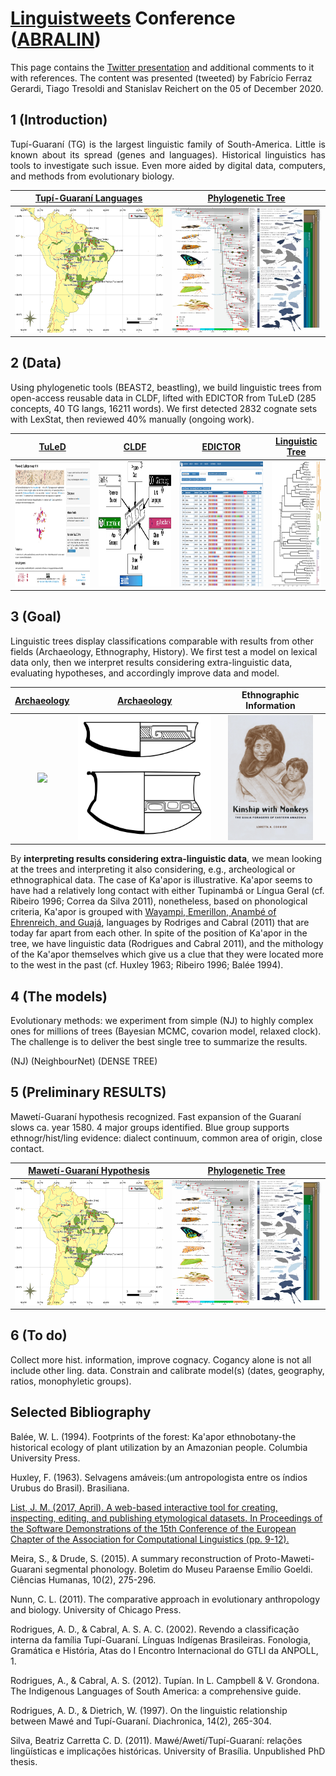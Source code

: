 # [Linguistweets](https://www.linguistweets.org) Conference ([ABRALIN](https://www.abralin.org))

This page contains the [Twitter presentation]() and additional comments to it with references. The content was presented (tweeted) by Fabrício Ferraz Gerardi, Tiago Tresoldi and Stanislav Reichert on the 05 of December 2020.

## 1 (Introduction)

<div align="justify">
  
Tupí-Guaraní (TG) is the largest linguistic family of South-America. Little is known about its spread (genes and languages). Historical linguistics has tools to investigate such issue. Even more aided by digital data, computers, and methods from evolutionary biology.

</div>


[Tupí-Guaraní Languages](https://glottolog.org/resource/languoid/id/tupi1276) |  [Phylogenetic Tree](https://www.pnas.org/content/116/45/22657)
:-------------------------:|:-------------------------:
<img src="TG_map.png" width="260" height="200"> | <img src="F1.large.jpg" width="260" height="200">

## 2 (Data)

Using phylogenetic tools (BEAST2, beastling), we build linguistic trees from open-access reusable data in CLDF, lifted with EDICTOR from TuLeD (285 concepts, 40 TG langs, 16211 words). We first detected 2832 cognate sets with LexStat, then reviewed 40% manually (ongoing work).

[TuLeD](https://tuled.org) |  [CLDF](https://cldf.clld.org) | [EDICTOR](https://digling.org/edictor/) | [Linguistic Tree](https://www.pnas.org/content/116/21/10317)      |
:-------------------------:|:-------------------------:|:-------------------------:|:--------------------------:
<img src="tuled.png" width="280" height="200"> | <img src="cldf.png" width="280" height="200"> | <img src="edictor.png" width="280" height="200"> | <img src="F2.large.jpg"  height="200">


## 3 (Goal)

Linguistic trees display classifications comparable with results from other fields (Archaeology, Ethnography, History). We first test a model on lexical data only, then we interpret results considering extra-linguistic data, evaluating hypotheses, and accordingly improve data and model.

[Archaeology](https://amazonexpand.wixsite.com/expand) | [Archaeology](https://raw.githubusercontent.com/jgregoriods/rxpand/master/img/tutish.png) | Ethnographic Information
:-------------------------:|:-------------------------:|:---------------------:|
<img src="https://static.wixstatic.com/media/7bbfe9_af29f695208b4b56a8468c205806fd75~mv2.png/v1/fill/w_538,h_658,al_c,usm_0.66_1.00_0.01/EmbeddedImage%20(1).png" height="200"> | <img src="tutish.png" height="200"> | <img src="bookCover.png" height="200">



By **interpreting results considering extra-linguistic data**, we mean looking at the trees and interpreting it also considering, e.g., archeological or ethnographical data. The case of Ka'apor is illustrative. Ka'apor seems to have had  a relatively long contact with either Tupinambá or Língua Geral (cf. Ribeiro 1996; Correa da Silva 2011), nonetheless, based on phonological criteria, Ka'apor is grouped with [Wayampi, Emerillon, Anambé of Ehrenreich, and Guajá](https://glottolog.org/resource/languoid/id/tupi1281), languages by Rodriges and Cabral (2011) that are today far apart from each other. In spite of the position of Ka'apor in the tree, we have linguistic data (Rodrigues and Cabral 2011), and the mithology of the Ka'apor themselves which give us a clue that they were located more to the west in the past (cf. Huxley 1963; Ribeiro 1996; Balée 1994).


## 4 (The models)

Evolutionary methods: we experiment from simple (NJ) to highly complex ones for millions of trees (Bayesian MCMC, covarion model, relaxed clock). The challenge is to deliver the best single tree to summarize the results.

(NJ) (NeighbourNet) (DENSE TREE)

## 5 (Preliminary RESULTS)

Mawetí-Guaraní hypothesis recognized. Fast expansion of the Guaraní slows ca. year 1580. 4 major groups identified. Blue group supports ethnogr/hist/ling evidence: dialect continuum, common area of origin, close contact. 


[Mawetí-Guaraní Hypothesis](https://glottolog.org/resource/languoid/id/tupi1276) |  [Phylogenetic Tree](https://www.pnas.org/content/116/45/22657)
:-------------------------:|:-------------------------:
<img src="TG_map.png" width="260" height="200"> | <img src="F1.large.jpg" width="260" height="200">

## 6 (To do)


Collect more hist. information, improve cognacy. Cogancy alone is not all include other ling. data. Constrain and calibrate model(s) (dates, geography, ratios, monophyletic groups). 

## Selected Bibliography

Balée, W. L. (1994). Footprints of the forest: Ka'apor ethnobotany-the historical ecology of plant utilization by an Amazonian people. Columbia University Press.

Huxley, F. (1963). Selvagens amáveis:(um antropologista entre os índios Urubus do Brasil). Brasiliana.

[List, J. M. (2017, April). A web-based interactive tool for creating, inspecting, editing, and publishing etymological datasets. In Proceedings of the Software Demonstrations of the 15th Conference of the European Chapter of the Association for Computational Linguistics (pp. 9-12).](https://digling.org/edictor/)

Meira, S., & Drude, S. (2015). A summary reconstruction of Proto-Maweti-Guarani segmental phonology. Boletim do Museu Paraense Emílio Goeldi. Ciências Humanas, 10(2), 275-296.

Nunn, C. L. (2011). The comparative approach in evolutionary anthropology and biology. University of Chicago Press.

Rodrigues, A. D., & Cabral, A. S. A. C. (2002). Revendo a classificação interna da família Tupí-Guaraní. Línguas Indígenas Brasileiras. Fonologia, Gramática e História, Atas do I Encontro Internacional do GTLI da ANPOLL, 1.

Rodrigues, A., & Cabral, A. S. (2012). Tupían. In L. Campbell & V. Grondona. The Indigenous Languages of South America: a comprehensive guide.

Rodrigues, A. D., & Dietrich, W. (1997). On the linguistic relationship between Mawé and Tupí-Guaraní. Diachronica, 14(2), 265-304.

Silva, Beatriz Carretta C. D. (2011). Mawé/Awetí/Tupí-Guaraní: relações lingüísticas e implicações históricas. University of Brasília. Unpublished PhD thesis.

